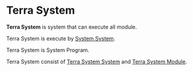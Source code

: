 # **Terra System**


**Terra System** is system that can execute all module.



Terra System is execute by [System System](../System/System/a.md).




Terra System is System Program.




Terra System consist of [Terra System System](System/a.md) and [Terra System Module](Module/a.md).
